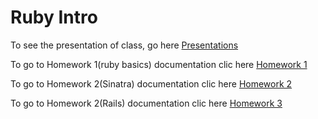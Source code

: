 Ruby Intro
=============

To see the presentation of class, go here [Presentations](https://github.com/jvelezpo/hw-ruby-intro/tree/master/Presentaciones)

To go to Homework 1(ruby basics) documentation clic here [Homework 1](https://github.com/jvelezpo/hw-ruby-intro/tree/master/Homework1)

To go to Homework 2(Sinatra) documentation clic here [Homework 2](https://github.com/jvelezpo/hw-ruby-intro/tree/master/Homework2)

To go to Homework 2(Rails) documentation clic here [Homework 3](https://github.com/jvelezpo/hw-ruby-intro/tree/master/Homework3)